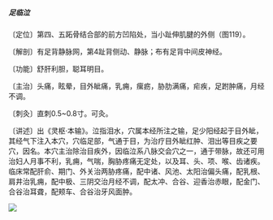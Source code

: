 ##### 足临泣

〔定位〕第四、五跖骨结合部的前方凹陷处，当小趾伸肌腱的外侧（图119）。

〔解剖〕有足背静脉网，第4趾背侧动、静脉；布有足背中间皮神经。

〔功能〕舒肝利胆，聪耳明目。 

〔主治〕头痛，眩晕，目外眦痛，乳痈，瘰疬，胁肋满痛，疟疾，足跗肿痛，月经不调。

〔刺灸〕直刺0.5~0.8寸。可灸。

〔讲述〕出《灵枢·本输》。泣指泪水，穴属本经所注之输，足少阳经起于目外眦，其经气下注入本穴，穴临足部，气通于目，为治疗目外眦红肿、泪出等目疾之要穴，因名。本穴主治除治目疾外，因临泣系八脉交会穴之一，通于带脉，故还可用治妇人月事不利，乳痈，气喘，胸胁疼痛无定处，以及耳、头、项、喉、齿诸疾。临床常配肝俞、期门、外关治两胁疼痛，配中诸、风池、太阳治偏头痛，配乳根、肩井治乳痈，配中极、三阴交治月经不调，配太冲、合谷、迎香治赤眼，配金门、合谷治耳聋，配颊车、合谷治牙风面肿。

![](img/图119.jpg)
